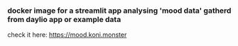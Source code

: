 ### docker image for a streamlit app analysing 'mood data' gatherd from daylio app or example data

check it here: https://mood.koni.monster
